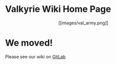 # Valkyrie Wiki Home Page  

<p align="center">[[images/val_army.png]]</p>

# We moved!

Please see our wiki on [GitLab](https://gitlab.com/nasa-jsc-robotics/valkyrie/wikis/Home)